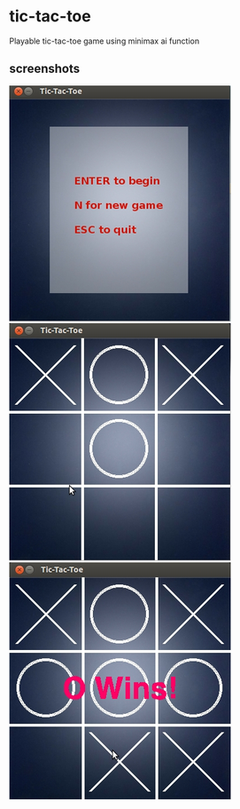 # tic-tac-toe
Playable tic-tac-toe game using minimax ai function

## screenshots
![Alt text](data/screenshot1.jpg?raw=true "Start Screen")  
![Alt text](data/screenshot2.jpg?raw=true "Gameplay")  
![Alt text](data/screenshot3.jpg?raw=true "Gameplay")
